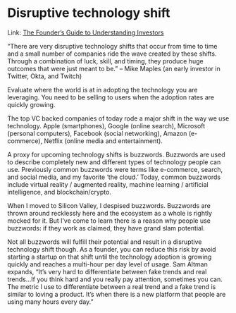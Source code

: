 # Disruptive technology shift

Link: [The Founder’s Guide to Understanding Investors](https://www.atrium.co/blog/startup-investors/)

“There are very disruptive technology shifts that occur from time to time and a small number of companies ride the wave created by these shifts. Through a combination of luck, skill, and timing, they produce huge outcomes that were just meant to be.” – Mike Maples (an early investor in Twitter, Okta, and Twitch)

Evaluate where the world is at in adopting the technology you are leveraging. You need to be selling to users when the adoption rates are quickly growing.

The top VC backed companies of today rode a major shift in the way we use technology. Apple (smartphones), Google (online search), Microsoft (personal computers), Facebook (social networking), Amazon (e-commerce), Netflix (online media and entertainment).

A proxy for upcoming technology shifts is buzzwords. Buzzwords are used to describe completely new and different types of technology people can use. Previously common buzzwords were terms like e-commerce, search, and social media, and my favorite ‘the cloud.’ Today, common buzzwords include virtual reality / augmented reality, machine learning / artificial intelligence, and blockchain/crypto.

When I moved to Silicon Valley, I despised buzzwords. Buzzwords are thrown around recklessly here and the ecosystem as a whole is rightly mocked for it. But I’ve come to learn there is a reason why people use buzzwords: if they work as claimed, they have grand slam potential.

Not all buzzwords will fulfill their potential and result in a disruptive technology shift though. As a founder, you can reduce this risk by avoid starting a startup on that shift until the technology adoption is growing quickly and reaches a multi-hour per day level of usage. Sam Altman expands, “It’s very hard to differentiate between fake trends and real trends…If you think hard and you really pay attention, sometimes you can. The metric I use to differentiate between a real trend and a fake trend is similar to loving a product. It’s when there is a new platform that people are using many hours every day.”
